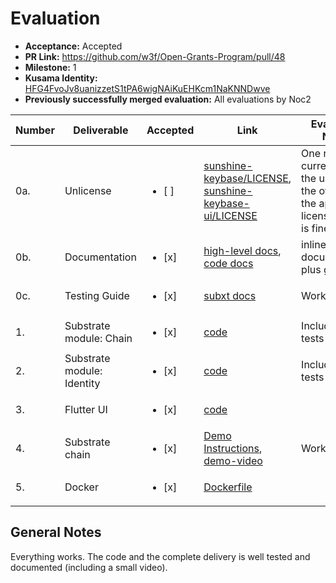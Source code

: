 # Evaluation

* **Acceptance:** Accepted
* **PR Link:** https://github.com/w3f/Open-Grants-Program/pull/48
* **Milestone:** 1
* **Kusama Identity:** [HFG4FvoJv8uanizzetS1tPA6wigNAiKuEHKcm1NaKNNDwve](https://polkascan.io/pre/kusama/account/HFG4FvoJv8uanizzetS1tPA6wigNAiKuEHKcm1NaKNNDwve)
* **Previously successfully merged evaluation:** All evaluations by Noc2

| Number | Deliverable | Accepted | Link | Evaluation Notes |
| ------------- | ------------- | ------------- | ------------- |------------- |
| 0a. | Unlicense | <ul><li>[ ] </li></ul>| [sunshine-keybase/LICENSE](https://github.com/sunshine-protocol/sunshine-keybase/blob/master/LICENSE), [sunshine-keybase-ui/LICENSE](https://github.com/sunshine-protocol/sunshine-keybase-ui/blob/master/LICENSE) | One repo currently has the unlicense, the other has the apache license, which is fine
| 0b. | Documentation | <ul><li>[x] </li></ul>| [high-level docs](https://sunshine-protocol.github.io/sunshine-bounty/client/keybase.html), [code docs](https://docs.rs/sunshine-identity-client/0.2.3/sunshine_identity_client/) | inline documentation plus guide
| 0c. | Testing Guide | <ul><li>[x] </li></ul>| [subxt docs](https://sunshine-protocol.github.io/sunshine-bounty/client/subxt.html) | Works
| 1. | Substrate module: Chain | <ul><li>[x] </li></ul>| [code](https://github.com/sunshine-protocol/sunshine-keybase/blob/master/chain/pallet/src/lib.rs) | Including unit tests 
| 2. | Substrate module: Identity | <ul><li>[x] </li></ul>| [code](https://github.com/sunshine-protocol/sunshine-keybase/blob/master/identity/pallet/src/lib.rs) | Including unit tests 
| 3. | Flutter UI | <ul><li>[x] </li></ul>| [code](https://github.com/sunshine-protocol/sunshine-keybase-ui)  |  
| 4. | Substrate chain | <ul><li>[x] </li></ul>| [Demo Instructions](https://sunshine-protocol.github.io/sunshine-bounty/client/keybase.html), [demo-video](https://www.youtube.com/watch?v=yZsXW4UlqCg) |  Works
| 5. | Docker | <ul><li>[x] </li></ul>| [Dockerfile](https://github.com/sunshine-protocol/sunshine/blob/master/docker-compose.yml) |

## General Notes

Everything works. The code and the complete delivery is well tested and documented (including a small video). 
